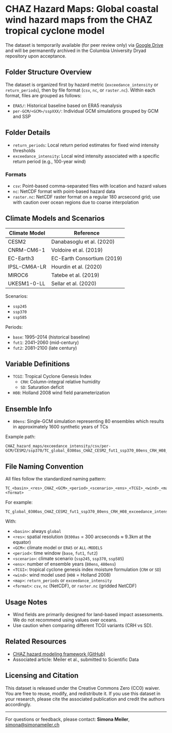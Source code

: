 # CHAZ Hazard Maps: Global coastal wind hazard maps from the CHAZ tropical cyclone model

The dataset is temporarily available (for peer review only) via [Google Drive](\url{https://drive.google.com/drive/folders/1nsdokdBkcQflg7mQKcelk_Qp6WKHEXY8?usp=drive_link})
and will be permanently archived in the Columbia University Dryad repository upon acceptance.

## Folder Structure Overview

The dataset is organized first by hazard metric (`exceedance_intensity` or `return_periods`), then by file format (`csv`, `nc`, or `raster.nc`). Within each format, files are grouped as follows:

- `ERA5/`: Historical baseline based on ERA5 reanalysis
- `per-GCM/<GCM>/sspXXX/`: Individual GCM simulations grouped by GCM and SSP

## Folder Details

- `return_periods`: Local return period estimates for fixed wind intensity thresholds
- `exceedance_intensity`: Local wind intensity associated with a specific return period (e.g., 100-year wind)

### Formats
- `csv`: Point-based comma-separated files with location and hazard values
- `nc`: NetCDF format with point-based hazard data
- `raster.nc`: NetCDF raster format on a regular 180 arcsecond grid; use with caution over ocean regions due to coarse interpolation

## Climate Models and Scenarios

| Climate Model         | Reference                         |
|-----------------------|-----------------------------------|
| CESM2                 | Danabasoglu et al. (2020)         |
| CNRM-CM6-1            | Voldoire et al. (2019)            |
| EC-Earth3             | EC-Earth Consortium (2019)        |
| IPSL-CM6A-LR          | Hourdin et al. (2020)             |
| MIROC6                | Tatebe et al. (2019)              |
| UKESM1-0-LL           | Sellar et al. (2020)              |

Scenarios:
- `ssp245`
- `ssp370`
- `ssp585`

Periods:
- `base`: 1995–2014 (historical baseline)
- `fut1`: 2041–2060 (mid-century)
- `fut2`: 2081–2100 (late century)

## Variable Definitions

- `TCGI`: Tropical Cyclone Genesis Index
  - `CRH`: Column-integral relative humidity
  - `SD`: Saturation deficit
- `H08`: Holland 2008 wind field parameterization

## Ensemble Info

- `80ens`: Single-GCM simulation representing 80 ensembles which results in approximately 1600 synthetic years of TCs

Example path:
```
CHAZ_hazard_maps/exceedance_intensity/csv/per-GCM/CESM2/ssp370/TC_global_0300as_CHAZ_CESM2_fut1_ssp370_80ens_CRH_H08_exceedance_intensity.csv
```

## File Naming Convention

All files follow the standardized naming pattern:

```
TC_<basin>_<res>_CHAZ_<GCM>_<period>_<scenario>_<ens>_<TCGI>_<wind>_<map>.<format>
```

For example:

```
TC_global_0300as_CHAZ_CESM2_fut1_ssp370_80ens_CRH_H08_exceedance_intensity.csv
```

With:
- `<basin>`: always `global`
- `<res>`: spatial resolution (`0300as` = 300 arcseconds ≈ 9.3km at the equator)
- `<GCM>`: climate model or `ERA5` or `ALL-MODELS`
- `<period>`: time window (`base`, `fut1`, `fut2`)
- `<scenario>`: climate scenario (`ssp245`, `ssp370`, `ssp585`)
- `<ens>`: number of ensemble years (`80ens`, `480ens`)
- `<TCGI>`: tropical cyclone genesis index moisture formulation (`CRH` or `SD`)
- `<wind>`: wind model used (`H08` = Holland 2008)
- `<map>`: `return_periods` or `exceedance_intensity`
- `<format>`: `csv`, `nc` (NetCDF), or `raster.nc` (gridded NetCDF)

## Usage Notes

- Wind fields are primarily designed for land-based impact assessments. We do not recommend using values over oceans.
- Use caution when comparing different TCGI variants (CRH vs SD).

## Related Resources

- [CHAZ hazard modeling framework (GitHub)](\url{https://github.com/cl3225/CHAZ})
- Associated article: Meiler et al., submitted to Scientific Data

## Licensing and Citation

This dataset is released under the Creative Commons Zero (CC0) waiver. You are free to reuse, modify, and redistribute it. If you use this dataset in your research, please cite the associated publication and credit the authors accordingly.

---

For questions or feedback, please contact: **Simona Meiler**, simona@simonameiler.ch
